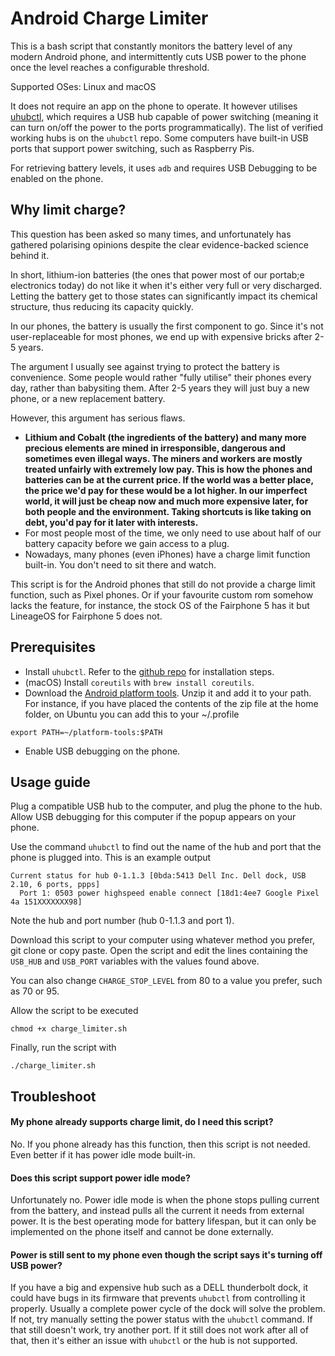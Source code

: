 # Android Charge Limiter

This is a bash script that constantly monitors the battery level of any modern Android phone, and intermittently cuts USB power to the phone once the level reaches a configurable threshold.

Supported OSes: Linux and macOS

It does not require an app on the phone to operate. It however utilises [uhubctl](https://github.com/mvp/uhubctl), which requires a USB hub capable of power switching (meaning it can turn on/off the power to the ports programmatically). The list of verified working hubs is on the `uhubctl` repo. Some computers have built-in USB ports that support power switching, such as Raspberry Pis.

For retrieving battery levels, it uses `adb` and requires USB Debugging to be enabled on the phone.

## Why limit charge?
This question has been asked so many times, and unfortunately has gathered polarising opinions despite the clear evidence-backed science behind it.

In short, lithium-ion batteries (the ones that power most of our portab;e electronics today) do not like it when it's either very full or very discharged. Letting the battery get to those states can significantly impact its chemical structure, thus reducing its capacity quickly.

In our phones, the battery is usually the first component to go. Since it's not user-replaceable for most phones, we end up with expensive bricks after 2-5 years.

The argument I usually see against trying to protect the battery is convenience. Some people would rather "fully utilise" their phones every day, rather than babysiting them. After 2-5 years they will just buy a new phone, or a new replacement battery.

However, this argument has serious flaws.
- __Lithium and Cobalt (the ingredients of the battery) and many more precious elements are mined in irresponsible, dangerous and sometimes even illegal ways. The miners and workers are mostly treated unfairly with extremely low pay. This is how the phones and batteries can be at the current price. If the world was a better place, the price we'd pay for these would be a lot higher. In our imperfect world, it will just be cheap now and much more expensive later, for both people and the environment. Taking shortcuts is like taking on debt, you'd pay for it later with interests.__
- For most people most of the time, we only need to use about half of our battery capacity before we gain access to a plug. 
- Nowadays, many phones (even iPhones) have a charge limit function built-in. You don't need to sit there and watch.

This script is for the Android phones that still do not provide a charge limit function, such as Pixel phones. Or if your favourite custom rom somehow lacks the feature, for instance, the stock OS of the Fairphone 5 has it but LineageOS for Fairphone 5 does not.

## Prerequisites
- Install `uhubctl`. Refer to the [github repo](https://github.com/mvp/uhubctl) for installation steps.
- (macOS) Install `coreutils` with `brew install coreutils`.
- Download the [Android platform tools](https://developer.android.com/tools/releases/platform-tools). Unzip it and add it to your path. For instance, if you have placed the contents of the zip file at the home folder, on Ubuntu you can add this to your ~/.profile
```
export PATH=~/platform-tools:$PATH
```
- Enable USB debugging on the phone.

## Usage guide


Plug a compatible USB hub to the computer, and plug the phone to the hub. Allow USB debugging for this computer if the popup appears on your phone.

Use the command `uhubctl` to find out the name of the hub and port that the phone is plugged into. This is an example output
```
Current status for hub 0-1.1.3 [0bda:5413 Dell Inc. Dell dock, USB 2.10, 6 ports, ppps]
  Port 1: 0503 power highspeed enable connect [18d1:4ee7 Google Pixel 4a 151XXXXXXX98]
```
Note the hub and port number (hub 0-1.1.3 and port 1).

Download this script to your computer using whatever method you prefer, git clone  or copy paste. Open the script and edit the lines containing the `USB_HUB` and `USB_PORT` variables with the values found above.

You can also change `CHARGE_STOP_LEVEL` from 80 to a value you prefer, such as 70 or 95.

Allow the script to be executed
```
chmod +x charge_limiter.sh
```

Finally, run the script with 
```
./charge_limiter.sh
```

## Troubleshoot
#### My phone already supports charge limit, do I need this script?
No. If you phone already has this function, then this script is not needed. Even better if it has power idle mode built-in.

#### Does this script support power idle mode?
Unfortunately no. Power idle mode is when the phone stops pulling current from the battery, and instead pulls all the current it needs from external power. It is the best operating mode for battery lifespan, but it can only be implemented on the phone itself and cannot be done externally.

#### Power is still sent to my phone even though the script says it's turning off USB power?
If you have a big and expensive hub such as a DELL thunderbolt dock, it could have bugs in its firmware that prevents `uhubctl` from controlling it properly. Usually a complete power cycle of the dock will solve the problem. If not, try manually setting the power status with the `uhubctl` command. If that still doesn't work, try another port. If it still does not work after all of that, then it's either an issue with `uhubctl` or the hub is not supported.
